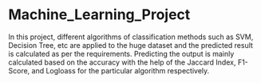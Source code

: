 # Machine_Learning_Project

In this project, different algorithms of classification methods such as SVM, Decision Tree, etc are applied to the huge dataset and the predicted result is calculated as per the requirements. Predicting the output is mainly calculated based on the accuracy with the help of the Jaccard Index, F1-Score, and Logloass for the particular algorithm respectively.
